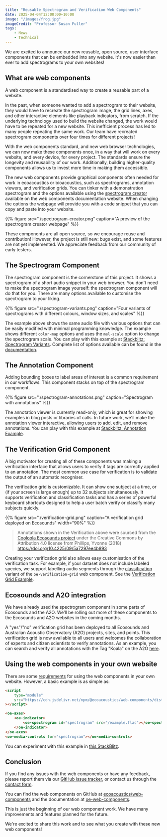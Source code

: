 ```yaml
---
title: "Reusable Spectrogram and Verification Web Components"
date: 2025-04-04T12:00:00+10:00
image: "/images/frog.jpg"
imageCredit: "Professor Susan Fuller"
tags:
    - News
    - Technical
---
```


We are excited to announce our new reusable, open source, user interface
components that can be embedded into any website. It's now easier than ever to add
spectrograms to your own websites!
<!--more-->

## What are web components

A web component is a standardised way to create a reusable part of a
website.

In the past, when someone wanted to add a spectrogram to their website, they
would have to recreate the spectrogram image, the grid lines, axes, and other
interactive elements like playback indicators, from scratch. If the underlying
technology used to build the website changed, the work would have to be
repeated for a new website. This inefficient process has led to many people 
repeating the same work. Our team have recreated spectrogram
components over four times for different projects!

With the web components standard, and new web browser technologies, we can now make
these components once, in a way that will work on every website, and every device, for every project.
The standards ensure the longevity and reusability of our work. Additionally,
building higher-quality components allows us to invest more time in making
them accessible.

The new web components provide graphical components often needed for work in
ecoacoustics or bioacoustics, such as spectrograms,
annotation viewers, and verification grids. You can tinker with a
demonstration spectrogram and the options available using the
[spectrogram creator](https://oe-web-components.netlify.app/spectrogram-creator/)
available on the web components documentation website.
When changing the options the webpage will provide you with a code snippet that
you can copy and paste into your website.

{{%
    figure
    src="./spectrogram-creator.png"
    caption="A preview of the spectrogram creator webpage"
%}}

These components are all open source, so we encourage reuse and contribution!
However, the project is still new: bugs exist, and some features are
not yet implemented. We appreciate feedback from our community of early testers.

## The Spectrogram Component

The spectrogram component is the cornerstone of this project. It shows a
spectrogram of a short audio snippet in your web browser. You don't need to make
the spectrogram image yourself: the spectrogram component will do that for you.
There are many options available to customise the spectrogram to your liking.

{{%
    figure
    src="./spectrogram-variants.png"
    caption="Four variants of spectrograms with different colours, window sizes, and scales"
%}}

The example above shows the same audio file with various
options that can be easily modified with minimal programming knowledge. The example
shows different `color-map` options and uses the `mel-scale` option to
change the spectrogram scale. You can play with this example at [Stackblitz: Spectrogram Variants](https://stackblitz.com/edit/oe-web-components-basic?file=examples%2Fspectrogram-variants.html). Complete list of options available can be found in the [documentation](https://oe-web-components.netlify.app/components/oe-spectrogram/).

## The Annotation Component

Adding bounding boxes to label areas of interest is a common requirement in our
workflows. This component stacks on top of the spectrogram component.

{{%
    figure
    src="./spectrogram-annotations.png"
    caption="Spectrogram with annotations"
%}}

The annotation viewer is currently read-only, which is great for showing examples
in blog posts or libraries of calls. In future work, we'll make the annotation viewer interactive, allowing
users to add, edit, and remove annotations. You can play with this example at
[Stackblitz: Annotation Example](https://stackblitz.com/edit/oe-web-components-basic?file=examples%2Fannotations.html).

## The Verification Grid Component

A big motivator for creating all of these components was making a verification interface
that allows users to verify if tags are correctly applied to an annotation.
The most common use case for verification is to validate the output of an automatic recogniser.

The verification grid is customizable. It can show one subject at a time, or
(if your screen is large enough) up to 32 subjects simultaneously. It supports 
verification and classification tasks and has a series of powerful keyboard shortcuts
designed to help a user batch verify or classify many subjects quickly.

{{%
    figure
    src="./verification-grid.png"
    caption="A verification grid deployed on Ecosounds"
    width="90%"
%}}

> Annotations shown in the Verification above were sourced from the
> [Cooloola Ecosounds project](https://www.ecosounds.org/projects/1029)
> under the Creative Commons by Attribution 4.0 license from 
> Phillips, Yvonne (2018) <https://doi.org/10.4225/09/5a7297ee4b893>

Creating your verification grid also allows easy customisation of the
verification task. For example, if your dataset does not include labeled
species, we support labelling audio segments through the
[classification](https://oe-web-components.netlify.app/examples/verification/classification/)
variant of the `oe-verification-grid` web component. See the
[Verification Grid Example](https://stackblitz.com/edit/oe-web-components-basic?file=examples%2Fverification-grid.html).

## Ecosounds and A2O integration

We have already used the spectrogram component in some parts of Ecosounds and the A2O.
We'll be rolling out more of these components to the Ecosounds and A2O
websites in the coming months.

A "yes"/"no" verification grid has been deployed to all Ecosounds and
Australian Acoustic Observatory (A2O) projects, sites, and points.
This verification grid is now available to all users and welcomes the
collaboration of experts and citizen scientists to verify annotations. As an
example, you can search and verify all annotations with the Tag "Koala" on the A2O
[here](https://data.acousticobservatory.org/projects/1/annotations?tags=109).

## Using the web components in your own website

There are some [requirements](https://oe-web-components.netlify.app/) for using the web components in your own website. However, a basic example is as simple as:

```html
<script
    type="module"
    src="https://cdn.jsdelivr.net/npm/@ecoacoustics/web-components/dist/components.js"
></script>

<oe-axes>
    <oe-indicator>
        <oe-spectrogram id="spectrogram" src="/example.flac"></oe-spectrogram>
    </oe-indicator>
</oe-axes>
<oe-media-controls for="spectrogram"></oe-media-controls>
```

You can experiment with this example in [this StackBlitz](https://stackblitz.com/edit/oe-web-components-basic?file=index.html).

## Conclusion

If you find any issues with the web components or have any feedback, please
report them via our
[GitHub issue tracker](https://github.com/ecoacoustics/web-components/issues),
or contact us through the [contact form](/contact).

You can find the web components on GitHub at
[ecoacoustics/web-components](https://github.com/ecoacoustics/web-components)
and the documentation at
[oe-web-components](https://oe-web-components.netlify.app/).

This is just the beginning of our web component work. We have many improvements
and features planned for the future.

We're excited to share this work and to see what you create with these new web components!
